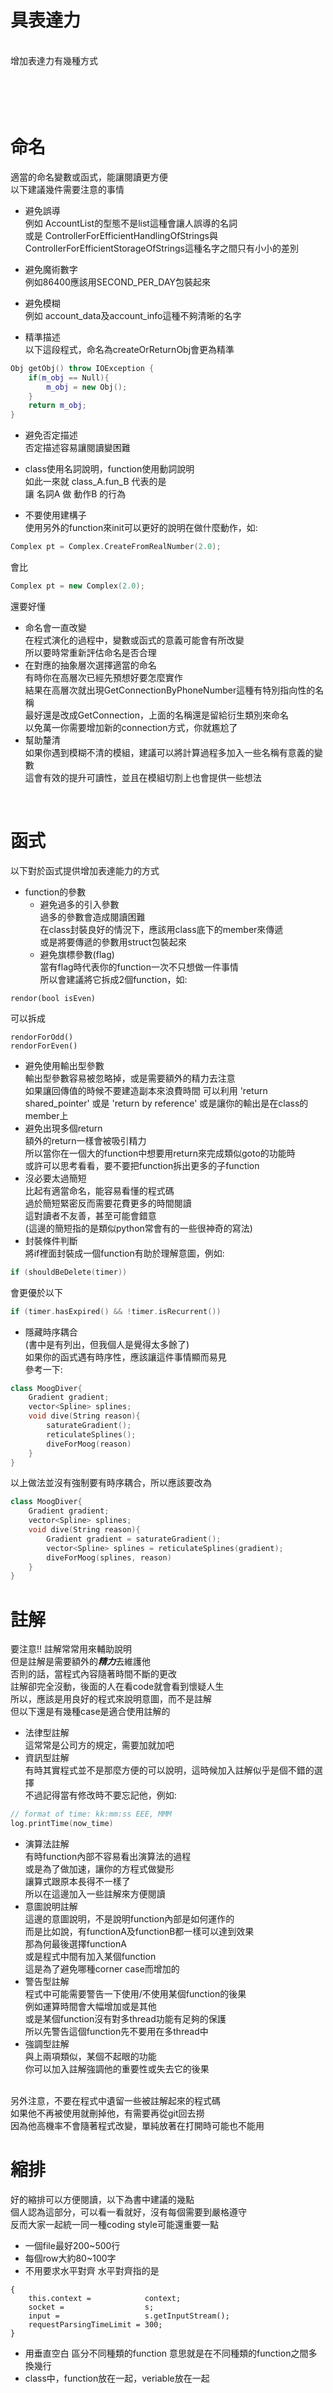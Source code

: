 # 具表達力
<br>
增加表達力有幾種方式<br>
<br>
<br>
<br>
<br>

命名
====

適當的命名變數或函式，能讓閱讀更方便<br>
以下建議幾件需要注意的事情<br>

* 避免誤導<br>
    例如 AccountList的型態不是list這種會讓人誤導的名詞<br>
    或是 ControllerForEfficientHandlingOfStrings與ControllerForEfficientStorageOfStrings這種名字之間只有小小的差別<br>

* 避免魔術數字<br>
    例如86400應該用SECOND_PER_DAY包裝起來<br>

* 避免模糊<br>
    例如 account_data及account_info這種不夠清晰的名字<br>
    
* 精準描述<br>
以下這段程式，命名為createOrReturnObj會更為精準<br>
```C++
Obj getObj() throw IOException {
    if(m_obj == Null){
        m_obj = new Obj();
    }
    return m_obj;
}
```

* 避免否定描述<br>
    否定描述容易讓閱讀變困難<br>

* class使用名詞說明，function使用動詞說明<br>
    如此一來就 class_A.fun_B 代表的是<br>
    讓 名詞A 做 動作B 的行為<br>

* 不要使用建構子<br>
    使用另外的function來init可以更好的說明在做什麼動作，如:<br>
    
```C++
Complex pt = Complex.CreateFromRealNumber(2.0);
```
   會比<br>
   
```C++
Complex pt = new Complex(2.0);
```
   還要好懂<br>
* 命名會一直改變<br>
在程式演化的過程中，變數或函式的意義可能會有所改變<br>
所以要時常重新評估命名是否合理<br>
* 在對應的抽象層次選擇適當的命名<br>
有時你在高層次已經先預想好要怎麼實作<br>
結果在高層次就出現GetConnectionByPhoneNumber這種有特別指向性的名稱<br>
最好還是改成GetConnection，上面的名稱還是留給衍生類別來命名<br>
以免萬一你需要增加新的connection方式，你就尷尬了<br>
* 幫助釐清<br>
如果你遇到模糊不清的模組，建議可以將計算過程多加入一些名稱有意義的變數<br>
這會有效的提升可讀性，並且在模組切割上也會提供一些想法<br>
<br>

函式
====
以下對於函式提供增加表達能力的方式<br>
* function的參數<br>
  * 避免過多的引入參數<br>
過多的參數會造成閱讀困難<br>
在class封裝良好的情況下，應該用class底下的member來傳遞<br>
或是將要傳遞的參數用struct包裝起來<br>
  * 避免旗標參數(flag)<br>
當有flag時代表你的function一次不只想做一件事情<br>
所以會建議將它拆成2個function，如:<br>
```
rendor(bool isEven)
```
可以拆成
```
rendorForOdd()
rendorForEven()
```
  * 避免使用輸出型參數 <br>
輸出型參數容易被忽略掉，或是需要額外的精力去注意<br>
如果讓回傳值的時候不要建造副本來浪費時間
可以利用 'return shared_pointer' 或是 'return by reference'
或是讓你的輸出是在class的member上
* 避免出現多個return <br>
額外的return一樣會被吸引精力<br>
所以當你在一個大的function中想要用return來完成類似goto的功能時<br>
或許可以思考看看，要不要把function拆出更多的子function<br>
* 沒必要太過簡短<br>
比起有適當命名，能容易看懂的程式碼<br>
過於簡短緊密反而需要花費更多的時間閱讀<br>
這對讀者不友善，甚至可能會錯意<br>
(這邊的簡短指的是類似python常會有的一些很神奇的寫法)
* 封裝條件判斷<br>
將if裡面封裝成一個function有助於理解意圖，例如:<br>
```C++
if (shouldBeDelete(timer))
```
會更優於以下<br>
```C++
if (timer.hasExpired() && !timer.isRecurrent())
```
* 隱藏時序耦合 <br>
(書中是有列出，但我個人是覺得太多餘了)<br>
如果你的函式遇有時序性，應該讓這件事情顯而易見<br>
參考一下:<br>
```C++
class MoogDiver{
    Gradient gradient;
    vector<Spline> splines;
    void dive(String reason){
        saturateGradient();
        reticulateSplines();
        diveForMoog(reason)
    }
}
```
以上做法並沒有強制要有時序耦合，所以應該要改為
```C++
class MoogDiver{
    Gradient gradient;
    vector<Spline> splines;
    void dive(String reason){
        Gradient gradient = saturateGradient();
        vector<Spline> splines = reticulateSplines(gradient);
        diveForMoog(splines, reason)
    }
}
```

註解
====
要注意!! 註解常常用來輔助說明<br>
但是註解是需要額外的***精力***去維護他<br>
否則的話，當程式內容隨著時間不斷的更改<br>
註解卻完全沒動，後面的人在看code就會看到懷疑人生<br>
所以，應該是用良好的程式來說明意圖，而不是註解<br>
但以下還是有幾種case是適合使用註解的<br>
* 法律型註解<br>
這常常是公司方的規定，需要加就加吧<br>
* 資訊型註解<br>
有時其實程式並不是那麼方便的可以說明，這時候加入註解似乎是個不錯的選擇<br>
不過記得當有修改時不要忘記他，例如:<br>
```C++
// format of time: kk:mm:ss EEE, MMM 
log.printTime(now_time)
```
* 演算法註解<br>
有時function內部不容易看出演算法的過程<br>
或是為了做加速，讓你的方程式做變形<br>
讓算式跟原本長得不一樣了<br>
所以在這邊加入一些註解來方便閱讀<br>
* 意圖說明註解<br>
這邊的意圖說明，不是說明function內部是如何運作的<br>
而是比如說，有functionA及functionB都一樣可以達到效果<br>
那為何最後選擇functionA<br>
或是程式中間有加入某個function<br>
這是為了避免哪種corner case而增加的<br>
* 警告型註解<br>
程式中可能需要警告一下使用/不使用某個function的後果<br>
例如運算時間會大幅增加或是其他<br>
或是某個function沒有對多thread功能有足夠的保護<br>
所以先警告這個function先不要用在多thread中<br>
* 強調型註解<br>
與上兩項類似，某個不起眼的功能<br>
你可以加入註解強調他的重要性或失去它的後果<br>
<br>
另外注意，不要在程式中遺留一些被註解起來的程式碼<br>
如果他不再被使用就刪掉他，有需要再從git回去撈<br>
因為他高機率不會隨著程式改變，單純放著在打開時可能也不能用<br>


縮排
=====
好的縮排可以方便閱讀，以下為書中建議的幾點<br>
個人認為這部分，可以看一看就好，沒有每個需要到嚴格遵守<br>
反而大家一起統一同一種coding style可能還重要一點<br>
* 一個file最好200~500行
* 每個row大約80~100字
* 不用要求水平對齊
水平對齊指的是
```
{
    this.context =            context;
    socket =                  s;
    input =                   s.getInputStream();
    requestParsingTimeLimit = 300;
}
```
* 用垂直空白 區分不同種類的function
意思就是在不同種類的function之間多換幾行
* class中，function放在一起，veriable放在一起

<br>
<br>

